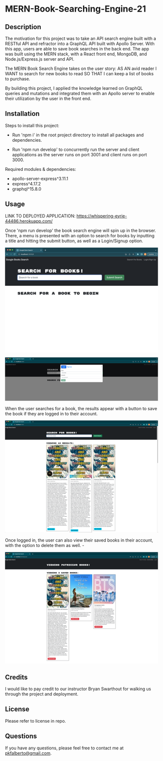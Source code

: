 # MERN-Book-Searching-Engine-21

## Description

The motivation for this project was to take an API search engine built with a RESTful API and refractor into a GraphQL API built with Apollo Server.  With this app, users are able to save book searches in the back end.  The app was built using the MERN stack, with a React front end, MongoDB, and Node.js/Express.js server and API.  

The MERN Book Search Engine takes on the user story: 
AS AN avid reader
I WANT to search for new books to read
SO THAT I can keep a list of books to purchase.  

By building this project, I applied the knowledge learned on GraphQL queries and mutations and integrated them with an Apollo server to enable their utilization by the user in the front end.  


## Installation

Steps to install this project:

- Run 'npm i' in the root project directory to install all packages and dependencies.  

- Run 'npm run develop' to concurrently run the server and client applications as the server runs on port 3001 and client runs on port 3000. 

Required modules & dependencies:
- apollo-server-express^3.11.1
- express^4.17.2
- graphql^15.8.0


## Usage

LINK TO DEPLOYED APPLICATION: https://whispering-eyrie-44486.herokuapp.com/	

Once 'npm run develop' the book search engine will spin up in the browser. There, a menu is presented with an option to search for books by inputting a title and hitting the submit button, as well as a Login/Signup option. 

![alt text](./client/assets/images/HW21_1.png)

![alt text](./client/assets/images/HW21_2.png)

When the user searches for a book, the results appear with a button to save the book if they are logged in to their account.

![alt text](./client/assets/images/HW21_3.png)

Once logged in, the user can also view their saved books in their account, with the option to delete them as well.  -

![alt text](./client/assets/images/HW21_4.png)

## Credits

I would like to pay credit to our instructor Bryan Swarthout for walking us through the project and deployment.  

## License

Please refer to license in repo.  

## Questions

If you have any questions, please feel free to contact me at pkfalberto@gmail.com. 